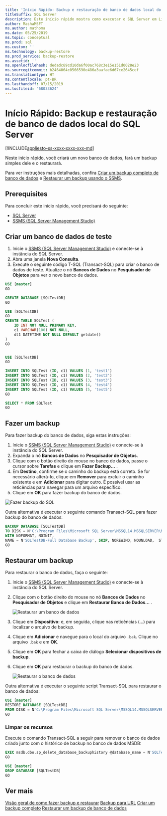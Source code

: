 ```yaml
---
title: 'Início Rápido: Backup e restauração de banco de dados local do SQL Server'
titleSuffix: SQL Server
description: Este início rápido mostra como executar o SQL Server em Linux na sua nuvem preferida.
author: MashaMSFT
ms.author: mathoma
ms.date: 05/25/2019
ms.topic: conceptual
ms.prod: sql
ms.custom: ''
ms.technology: backup-restore
ms.prod_service: backup-restore
ms.assetid: ''
ms.openlocfilehash: dedadc89cd10da6f00ac768c3e15e151d0028e23
ms.sourcegitcommit: b2464064c0566590e486a3aafae6d67ce2645cef
ms.translationtype: HT
ms.contentlocale: pt-BR
ms.lasthandoff: 07/15/2019
ms.locfileid: "68033624"
---
```

# <a name="quickstart-backup-and-restore-a-sql-server-database-on-premises"></a>Início Rápido: Backup e restauração de banco de dados local do SQL Server
[!INCLUDE[appliesto-ss-xxxx-xxxx-xxx-md](../../includes/appliesto-ss-xxxx-xxxx-xxx-md.md)]

Neste início rápido, você criará um novo banco de dados, fará um backup simples dele e o restaurará. 

Para ver instruções mais detalhadas, confira [Criar um backup completo de banco de dados](create-a-full-database-backup-sql-server.md) e [Restaurar um backup usando o SSMS](restore-a-database-backup-using-ssms.md).

## <a name="prerequisites"></a>Prerequisites
Para concluir este início rápido, você precisará do seguinte: 

- [SQL Server](https://www.microsoft.com/en-us/sql-server/sql-server-downloads)
- [SSMS (SQL Server Management Studio)](../../ssms/download-sql-server-management-studio-ssms.md)

## <a name="create-a-test-database"></a>Criar um banco de dados de teste 

1. Inicie o [SSMS (SQL Server Management Studio)](../../ssms/download-sql-server-management-studio-ssms.md) e conecte-se à instância do SQL Server.
1. Abra uma janela **Nova Consulta**. 
1. Execute o seguinte código T-SQL (Transact-SQL) para criar o banco de dados de teste. Atualize o nó **Bancos de Dados** no **Pesquisador de Objetos** para ver o novo banco de dados. 

```sql
USE [master]
GO

CREATE DATABASE [SQLTestDB]
GO

USE [SQLTestDB]
GO
CREATE TABLE SQLTest (
    ID INT NOT NULL PRIMARY KEY,
    c1 VARCHAR(100) NOT NULL,
    dt1 DATETIME NOT NULL DEFAULT getdate()
)
GO


USE [SQLTestDB]
GO

INSERT INTO SQLTest (ID, c1) VALUES (1, 'test1')
INSERT INTO SQLTest (ID, c1) VALUES (2, 'test2')
INSERT INTO SQLTest (ID, c1) VALUES (3, 'test3')
INSERT INTO SQLTest (ID, c1) VALUES (4, 'test4')
INSERT INTO SQLTest (ID, c1) VALUES (5, 'test5')
GO

SELECT * FROM SQLTest
GO
```
 
## <a name="take-a-backup"></a>Fazer um backup
Para fazer backup do banco de dados, siga estas instruções: 

1. Inicie o [SSMS (SQL Server Management Studio)](../../ssms/download-sql-server-management-studio-ssms.md) e conecte-se à instância do SQL Server.
1. Expanda o nó **Bancos de Dados** no **Pesquisador de Objetos**.  
1. Clique com o botão direito do mouse no banco de dados, passe o cursor sobre **Tarefas** e clique em **Fazer Backup...** . 
1. Em **Destino**, confirme se o caminho do backup está correto. Se for necessário alterá-lo, clique em **Remover** para excluir o caminho existente e em **Adicionar** para digitar outro. É possível usar as reticências para navegar para um arquivo específico. 
1. Clique em **OK** para fazer backup do banco de dados. 

![Fazer backup do SQL](media/quickstart-backup-restore-database/backup-db-ssms.png)

Outra alternativa é executar o seguinte comando Transact-SQL para fazer backup do banco de dados: 

```sql
BACKUP DATABASE [SQLTestDB] 
TO DISK = N'C:\Program Files\Microsoft SQL Server\MSSQL14.MSSQLSERVER\MSSQL\Backup\SQLTestDB.bak' 
WITH NOFORMAT, NOINIT,  
NAME = N'SQLTestDB-Full Database Backup', SKIP, NOREWIND, NOUNLOAD,  STATS = 10
GO
```


## <a name="restore-a-backup"></a>Restaurar um backup
Para restaurar o banco de dados, faça o seguinte: 

1. Inicie o [SSMS (SQL Server Management Studio)](../../ssms/download-sql-server-management-studio-ssms.md) e conecte-se à instância do SQL Server.
1. Clique com o botão direito do mouse no nó **Bancos de Dados** no **Pesquisador de Objetos** e clique em **Restaurar Banco de Dados...** .

    ![Restaurar um banco de dados](media/quickstart-backup-restore-database/restore-db-ssms1.png)

1. Clique em **Dispositivo:** e, em seguida, clique nas reticências (…) para localizar o arquivo de backup. 
1. Clique em **Adicionar** e navegue para o local do arquivo `.bak`. Clique no arquivo `.bak` e em **OK**. 
1. Clique em **OK** para fechar a caixa de diálogo **Selecionar dispositivos de backup**. 
1. Clique em **OK** para restaurar o backup do banco de dados. 

    ![Restaurar o banco de dados](media/quickstart-backup-restore-database/restore-db-ssms2.png)

Outra alternativa é executar o seguinte script Transact-SQL para restaurar o banco de dados:

```sql
USE [master]
RESTORE DATABASE [SQLTestDB] 
FROM DISK = N'C:\Program Files\Microsoft SQL Server\MSSQL14.MSSQLSERVER\MSSQL\Backup\SQLTestDB.bak' WITH  FILE = 1,  NOUNLOAD,  STATS = 5
GO
```

### <a name="clean-up-resources"></a>Limpar os recursos
Execute o comando Transact-SQL a seguir para remover o banco de dados criado junto com o histórico de backup no banco de dados MSDB:

```sql
EXEC msdb.dbo.sp_delete_database_backuphistory @database_name = N'SQLTestDB'
GO

USE [master]
DROP DATABASE [SQLTestDB]
GO
```

## <a name="see-more"></a>Ver mais
[Visão geral de como fazer backup e restaurar](back-up-and-restore-of-sql-server-databases.md)
[Backup para URL](sql-server-backup-to-url.md)
[Criar um backup completo](create-a-full-database-backup-sql-server.md)
[Restaurar um backup de banco de dados](restore-a-database-backup-using-ssms.md)
